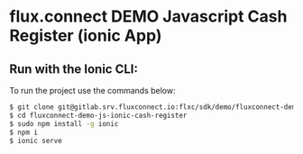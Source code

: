 # flux.connect DEMO Javascript Cash Register (ionic App)

## Run with the Ionic CLI:


To run the project use the commands below:

```bash
$ git clone git@gitlab.srv.fluxconnect.io:flxc/sdk/demo/fluxconnect-demo-js-ionic-cash-register.git
$ cd fluxconnect-demo-js-ionic-cash-register
$ sudo npm install -g ionic
$ npm i
$ ionic serve
```
